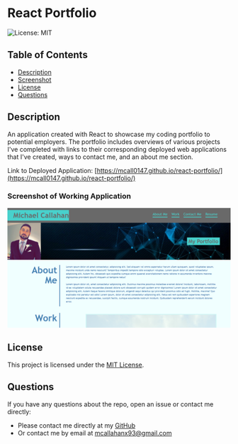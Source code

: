# React Portfolio

![License: MIT](https://img.shields.io/badge/License-MIT-blue.svg)

## Table of Contents

- [Description](#description)
- [Screenshot](#screenshot-of-working-application)
- [License](#license)
- [Questions](#questions)

## Description

An application created with React to showcase my coding portfolio to potential employers. The portfolio includes overviews of various projects I've completed with links to their corresponding deployed web applications that I've created, ways to contact me, and an about me section.

Link to Deployed Application: [https://mcall0147.github.io/react-portfolio/](https://mcall0147.github.io/react-portfolio/)

### Screenshot of Working Application

![Usage Gif](./src/assets/images/Screenshot-2021-07-06-213537.png)

## License

This project is licensed under the [MIT License](https://opensource.org/licenses/MIT).

## Questions

If you have any questions about the repo, open an issue or contact me directly:

- Please contact me directly at my [GitHub](https://github.com/mcall0147)
- Or contact me by email at [mcallahanx93@gmail.com](mailto:mcallahanx93@gmail.com)
